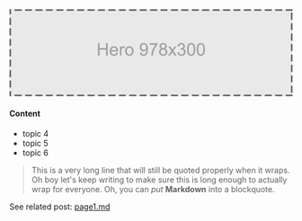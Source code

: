 <img class="pageHero" src="./assets/hero-978x300.png">

#### Content
- topic 4
- topic 5
- topic 6

> This is a very long line that will still be quoted properly when it wraps. Oh boy let's keep writing to make sure this is long enough to actually wrap for everyone. Oh, you can *put* **Markdown** into a blockquote.

See related post: [page1.md](./page1.md)
